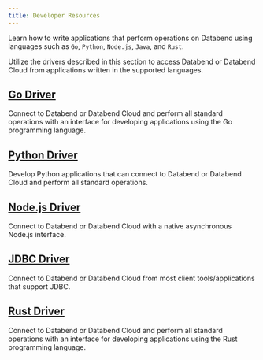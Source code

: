 ```yaml
---
title: Developer Resources
---
```


Learn how to write applications that perform operations on Databend using languages such as `Go`, `Python`, `Node.js`, `Java`, and `Rust`.

Utilize the drivers described in this section to access Databend or Databend Cloud from applications written in the supported languages.

## [Go Driver](./00-golang.md)

Connect to Databend or Databend Cloud and perform all standard operations with an interface for developing applications using the Go programming language.

## [Python Driver](./01-Python/00-installing.md)

Develop Python applications that can connect to Databend or Databend Cloud and perform all standard operations.

## [Node.js Driver](./02-NodeJs/00-install.md)

Connect to Databend or Databend Cloud with a native asynchronous Node.js interface.

## [JDBC Driver](./03-JDBC/00-requirements.md)

Connect to Databend or Databend Cloud from most client tools/applications that support JDBC.

## [Rust Driver](./04-rust.md)

Connect to Databend or Databend Cloud and perform all standard operations with an interface for developing applications using the Rust programming language.
